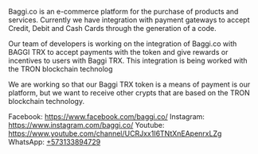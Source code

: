 Baggi.co is an e-commerce platform for the purchase of products and services. Currently we have integration with payment gateways to accept Credit, Debit and Cash Cards through the generation of a code.

Our team of developers is working on the integration of Baggi.co with BAGGI TRX to accept payments with the token and give rewards or incentives to users with Baggi TRX. This integration is being worked with the TRON blockchain technolog

We are working so that our Baggi TRX token is a means of payment is our platform, but we want to receive other crypts that are based on the TRON blockchain technology.

Facebook: <a href="https://www.facebook.com/baggi.co/" target="_blank">https://www.facebook.com/baggi.co/</a>
Instagram: <a href="https://www.instagram.com/baggi.co/" target="_blank">https://www.instagram.com/baggi.co/</a>
Youtube: <a href="https://www.youtube.com/channel/UCRJxx1I6TNtXnEApenrxLZg" target="_blank">https://www.youtube.com/channel/UCRJxx1I6TNtXnEApenrxLZg</a>
WhatsApp: <a href="https://wa.me/573133894729">+573133894729</a>